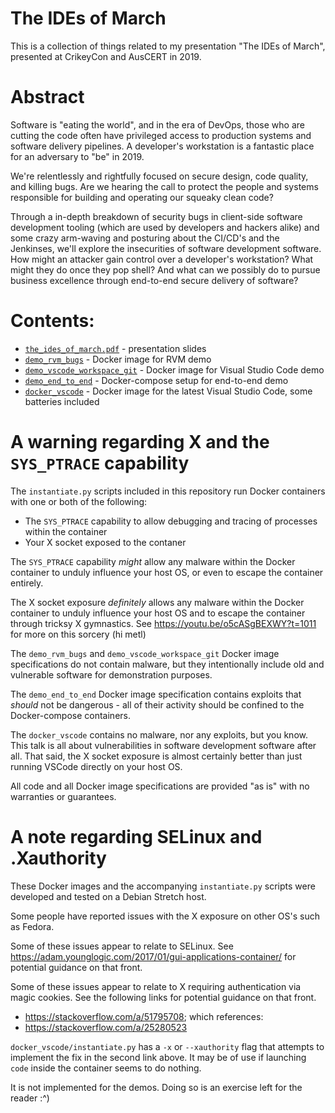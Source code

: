 # The IDEs of March

This is a collection of things related to my presentation "The IDEs of March",
presented at CrikeyCon and AusCERT in 2019.

# Abstract

Software is "eating the world", and in the era of DevOps, those who are cutting
the code often have privileged access to production systems and software
delivery pipelines. A developer's workstation is a fantastic place for an
adversary to "be" in 2019.

We're relentlessly and rightfully focused on secure design, code quality, and
killing bugs. Are we hearing the call to protect the people and systems
responsible for building and operating our squeaky clean code?

Through a in-depth breakdown of security bugs in client-side software
development tooling (which are used by developers and hackers alike) and some
crazy arm-waving and posturing about the CI/CD's and the Jenkinses, we'll
explore the insecurities of software development software. How might an
attacker gain control over a developer's workstation? What might they do once
they pop shell? And what can we possibly do to pursue business excellence
through end-to-end secure delivery of software?

# Contents:

* [`the_ides_of_march.pdf`](the_ides_of_march.pdf) - presentation slides
* [`demo_rvm_bugs`](demo_rvm_bugs/) - Docker image for RVM demo
* [`demo_vscode_workspace_git`](demo_vscode_workspace_git/) - Docker image for Visual Studio Code demo
* [`demo_end_to_end`](demo_end_to_end/) - Docker-compose setup for end-to-end demo
* [`docker_vscode`](docker_vscode/) - Docker image for the latest Visual Studio Code, some batteries included

# A warning regarding X and the `SYS_PTRACE` capability

The `instantiate.py` scripts included in this repository run Docker containers
with one or both of the following:

* The `SYS_PTRACE` capability to allow debugging and tracing of processes within the container
* Your X socket exposed to the contaner

The `SYS_PTRACE` capability *might* allow any malware within the Docker
container to unduly influence your host OS, or even to escape the container
entirely.

The X socket exposure *definitely* allows any malware within the Docker
container to unduly influence your host OS and to escape the container through
tricksy X gymnastics. See <https://youtu.be/o5cASgBEXWY?t=1011> for more on
this sorcery (hi metl)

The `demo_rvm_bugs` and `demo_vscode_workspace_git` Docker image specifications
do not contain malware, but they intentionally include old and vulnerable
software for demonstration purposes.

The `demo_end_to_end` Docker image specification contains exploits that
*should* not be dangerous - all of their activity should be confined to the
Docker-compose containers.

The `docker_vscode` contains no malware, nor any exploits, but you know. This
talk is all about vulnerabilities in software development software after all.
That said, the X socket exposure is almost certainly better than just running
VSCode directly on your host OS.

All code and all Docker image specifications are provided "as is" with no
warranties or guarantees.

# A note regarding SELinux and .Xauthority

These Docker images and the accompanying `instantiate.py` scripts were
developed and tested on a Debian Stretch host.

Some people have reported issues with the X exposure on other OS's such as
Fedora.

Some of these issues appear to relate to SELinux. See
<https://adam.younglogic.com/2017/01/gui-applications-container/> for potential
guidance on that front.

Some of these issues appear to relate to X requiring authentication via magic
cookies. See the following links for potential guidance on that front.

* <https://stackoverflow.com/a/51795708>; which references:
* <https://stackoverflow.com/a/25280523>

`docker_vscode/instantiate.py` has a `-x` or `--xauthority` flag that attempts
to implement the fix in the second link above. It may be of use if launching
`code` inside the container seems to do nothing.

It is not implemented for the demos. Doing so is an exercise left for the
reader :^)
